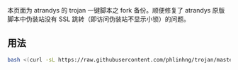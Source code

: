 本页面为 atrandys 的 trojan 一键脚本之 fork 备份。顺便修复了 atrandys 原版脚本中伪装站没有 SSL 跳转（即访问伪装站不显示小锁）的问题。
## 用法
```sh
bash <(curl -sL https://raw.githubusercontent.com/phlinhng/trojan/master/trojan_mult.sh)
```
